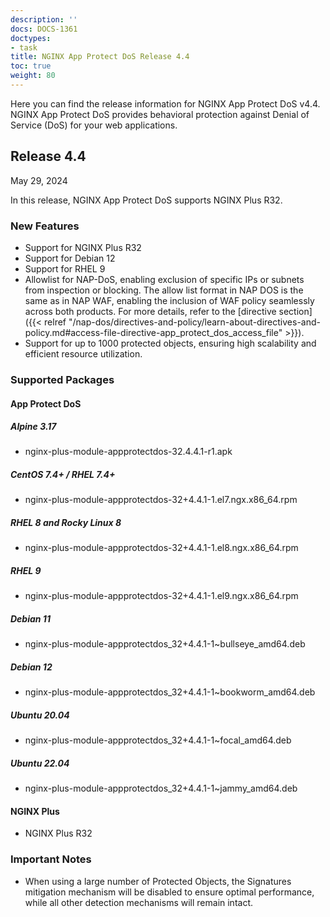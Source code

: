 ```yaml
---
description: ''
docs: DOCS-1361
doctypes:
- task
title: NGINX App Protect DoS Release 4.4
toc: true
weight: 80
---
```


Here you can find the release information for NGINX App Protect DoS v4.4. NGINX App Protect DoS provides behavioral protection against Denial of Service (DoS) for your web applications.

## Release 4.4

May 29, 2024

In this release, NGINX App Protect DoS supports NGINX Plus R32.

### New Features

- Support for NGINX Plus R32
- Support for Debian 12
- Support for RHEL 9
- Allowlist for NAP-DoS, enabling exclusion of specific IPs or subnets from inspection or blocking. The allow list format in NAP DOS is the same as in NAP WAF, enabling the inclusion of WAF policy seamlessly across both products. For more details, refer to the [directive section]({{< relref "/nap-dos/directives-and-policy/learn-about-directives-and-policy.md#access-file-directive-app_protect_dos_access_file" >}}).
- Support for up to 1000 protected objects, ensuring high scalability and efficient resource utilization.

### Supported Packages

#### App Protect DoS

##### Alpine 3.17

- nginx-plus-module-appprotectdos-32.4.4.1-r1.apk

##### CentOS 7.4+ / RHEL 7.4+

- nginx-plus-module-appprotectdos-32+4.4.1-1.el7.ngx.x86_64.rpm

##### RHEL 8 and Rocky Linux 8

- nginx-plus-module-appprotectdos-32+4.4.1-1.el8.ngx.x86_64.rpm

##### RHEL 9

- nginx-plus-module-appprotectdos-32+4.4.1-1.el9.ngx.x86_64.rpm

##### Debian 11

- nginx-plus-module-appprotectdos_32+4.4.1-1~bullseye_amd64.deb

##### Debian 12

- nginx-plus-module-appprotectdos_32+4.4.1-1~bookworm_amd64.deb

##### Ubuntu 20.04

- nginx-plus-module-appprotectdos_32+4.4.1-1~focal_amd64.deb

##### Ubuntu 22.04

- nginx-plus-module-appprotectdos_32+4.4.1-1~jammy_amd64.deb


#### NGINX Plus

- NGINX Plus R32


### Important Notes


- When using a large number of Protected Objects, the Signatures mitigation mechanism will be disabled to ensure optimal performance, while all other detection mechanisms will remain intact.
